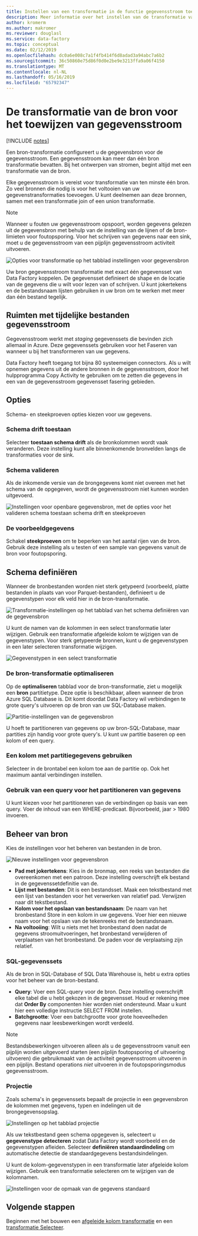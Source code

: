 ```yaml
---
title: Instellen van een transformatie in de functie gegevensstroom toewijzing van de bron van Azure Data Factory
description: Meer informatie over het instellen van de transformatie van een bron in de gegevensstroom toewijzen.
author: kromerm
ms.author: makromer
ms.reviewer: douglasl
ms.service: data-factory
ms.topic: conceptual
ms.date: 02/12/2019
ms.openlocfilehash: dc0a6e008c7a1f4fb414f6d8adad3a94abc7a6b2
ms.sourcegitcommit: 36c50860e75d86f0d0e2be9e3213ffa9a06f4150
ms.translationtype: MT
ms.contentlocale: nl-NL
ms.lasthandoff: 05/16/2019
ms.locfileid: "65792347"
---
```

# <a name="source-transformation-for-mapping-data-flow"></a>De transformatie van de bron voor het toewijzen van gegevensstroom 

[!INCLUDE [notes](../../includes/data-factory-data-flow-preview.md)]

Een bron-transformatie configureert u de gegevensbron voor de gegevensstroom. Een gegevensstroom kan meer dan één bron transformatie bevatten. Bij het ontwerpen van stromen, begint altijd met een transformatie van de bron.

Elke gegevensstroom is vereist voor transformatie van ten minste één bron. Zo veel bronnen die nodig is voor het voltooien van uw gegevenstransformaties toevoegen. U kunt deelnemen aan deze bronnen, samen met een transformatie join of een union transformatie.

> [!NOTE]
> Wanneer u fouten uw gegevensstroom opspoort, worden gegevens gelezen uit de gegevensbron met behulp van de instelling van de lijnen of de bron-limieten voor foutopsporing. Voor het schrijven van gegevens naar een sink, moet u de gegevensstroom van een pijplijn gegevensstroom activiteit uitvoeren. 

![Opties voor transformatie op het tabblad instellingen voor gegevensbron](media/data-flow/source.png "bron")

Uw bron gegevensstroom transformatie met exact één gegevensset van Data Factory koppelen. De gegevensset definieert de shape en de locatie van de gegevens die u wilt voor lezen van of schrijven. U kunt jokertekens en de bestandsnaam lijsten gebruiken in uw bron om te werken met meer dan één bestand tegelijk.

## <a name="data-flow-staging-areas"></a>Ruimten met tijdelijke bestanden gegevensstroom

Gegevensstroom werkt met *staging* gegevenssets die bevinden zich allemaal in Azure. Deze gegevenssets gebruiken voor het Faseren van wanneer u bij het transformeren van uw gegevens. 

Data Factory heeft toegang tot bijna 80 systeemeigen connectors. Als u wilt opnemen gegevens uit de andere bronnen in de gegevensstroom, door het hulpprogramma Copy Activity te gebruiken om te zetten die gegevens in een van de gegevensstroom gegevensset fasering gebieden.

## <a name="options"></a>Opties

Schema- en steekproeven opties kiezen voor uw gegevens.

### <a name="allow-schema-drift"></a>Schema drift toestaan
Selecteer **toestaan schema drift** als de bronkolommen wordt vaak veranderen. Deze instelling kunt alle binnenkomende bronvelden langs de transformaties voor de sink.

### <a name="validate-schema"></a>Schema valideren

Als de inkomende versie van de brongegevens komt niet overeen met het schema van de opgegeven, wordt de gegevensstroom niet kunnen worden uitgevoerd.

![Instellingen voor openbare gegevensbron, met de opties voor het valideren schema toestaan schema drift en steekproeven](media/data-flow/source1.png "openbare bron 1")

### <a name="sample-the-data"></a>De voorbeeldgegevens
Schakel **steekproeven** om te beperken van het aantal rijen van de bron. Gebruik deze instelling als u testen of een sample van gegevens vanuit de bron voor foutopsporing.

## <a name="define-schema"></a>Schema definiëren

Wanneer de bronbestanden worden niet sterk getypeerd (voorbeeld, platte bestanden in plaats van voor Parquet-bestanden), definieert u de gegevenstypen voor elk veld hier in de bron-transformatie.  

![Transformatie-instellingen op het tabblad van het schema definiëren van de gegevensbron](media/data-flow/source2.png "2 van bron")

U kunt de namen van de kolommen in een select transformatie later wijzigen. Gebruik een transformatie afgeleide kolom te wijzigen van de gegevenstypen. Voor sterk getypeerde bronnen, kunt u de gegevenstypen in een later selecteren transformatie wijzigen. 

![Gegevenstypen in een select transformatie](media/data-flow/source003.png "gegevenstypen")

### <a name="optimize-the-source-transformation"></a>De bron-transformatie optimaliseren

Op de **optimaliseren** tabblad voor de bron-transformatie, ziet u mogelijk een **bron** partitietype. Deze optie is beschikbaar, alleen wanneer de bron Azure SQL Database is. Dit komt doordat Data Factory wil verbindingen te grote query's uitvoeren op de bron van uw SQL-Database maken.

![Partitie-instellingen van de gegevensbron](media/data-flow/sourcepart2.png "partitioneren")

U hoeft te partitioneren van gegevens op uw bron-SQL-Database, maar partities zijn handig voor grote query's. U kunt uw partitie baseren op een kolom of een query.

### <a name="use-a-column-to-partition-data"></a>Een kolom met partitiegegevens gebruiken

Selecteer in de brontabel een kolom toe aan de partitie op. Ook het maximum aantal verbindingen instellen.

### <a name="use-a-query-to-partition-data"></a>Gebruik van een query voor het partitioneren van gegevens

U kunt kiezen voor het partitioneren van de verbindingen op basis van een query. Voer de inhoud van een WHERE-predicaat. Bijvoorbeeld, jaar > 1980 invoeren.

## <a name="source-file-management"></a>Beheer van bron

Kies de instellingen voor het beheren van bestanden in de bron. 

![Nieuwe instellingen voor gegevensbron](media/data-flow/source2.png "nieuwe instellingen")

* **Pad met jokertekens**: Kies in de bronmap, een reeks van bestanden die overeenkomen met een patroon. Deze instelling overschrijft elk bestand in de gegevenssetdefinitie van de.
* **Lijst met bestanden**: Dit is een bestandsset. Maak een tekstbestand met een lijst van bestanden voor het verwerken van relatief pad. Verwijzen naar dit tekstbestand.
* **Kolom voor het opslaan van bestandsnaam**: De naam van het bronbestand Store in een kolom in uw gegevens. Voer hier een nieuwe naam voor het opslaan van de tekenreeks met de bestandsnaam.
* **Na voltooiing**: Wilt u niets met het bronbestand doen nadat de gegevens stroomuitvoeringen, het bronbestand verwijderen of verplaatsen van het bronbestand. De paden voor de verplaatsing zijn relatief.

### <a name="sql-datasets"></a>SQL-gegevenssets

Als de bron in SQL-Database of SQL Data Warehouse is, hebt u extra opties voor het beheer van de bron-bestand.

* **Query**: Voer een SQL-query voor de bron. Deze instelling overschrijft elke tabel die u hebt gekozen in de gegevensset. Houd er rekening mee dat **Order By** componenten hier worden niet ondersteund. Maar u kunt hier een volledige instructie SELECT FROM instellen.
* **Batchgrootte**: Voer een batchgrootte voor grote hoeveelheden gegevens naar leesbewerkingen wordt verdeeld.

> [!NOTE]
> Bestandsbewerkingen uitvoeren alleen als u de gegevensstroom vanuit een pijplijn worden uitgevoerd starten (een pijplijn foutopsporing of uitvoering uitvoeren) die gebruikmaakt van de activiteit gegevensstroom uitvoeren in een pijplijn. Bestand operations *niet* uitvoeren in de foutopsporingsmodus gegevensstroom.

### <a name="projection"></a>Projectie

Zoals schema's in gegevenssets bepaalt de projectie in een gegevensbron de kolommen met gegevens, typen en indelingen uit de brongegevensopslag. 

![Instellingen op het tabblad projectie](media/data-flow/source3.png "projectie")

Als uw tekstbestand geen schema opgegeven is, selecteert u **gegevenstype detecteren** zodat Data Factory wordt voorbeeld en de gegevenstypen afleiden. Selecteer **definiëren standaardindeling** om automatische detectie de standaardgegevens bestandsindelingen. 

U kunt de kolom-gegevenstypen in een transformatie later afgeleide kolom wijzigen. Gebruik een transformatie selecteren om te wijzigen van de kolomnamen.

![Instellingen voor de opmaak van de gegevens standaard](media/data-flow/source2.png "standaard indelingen")

## <a name="next-steps"></a>Volgende stappen

Beginnen met het bouwen een [afgeleide kolom transformatie](data-flow-derived-column.md) en een [transformatie Selecteer](data-flow-select.md).
